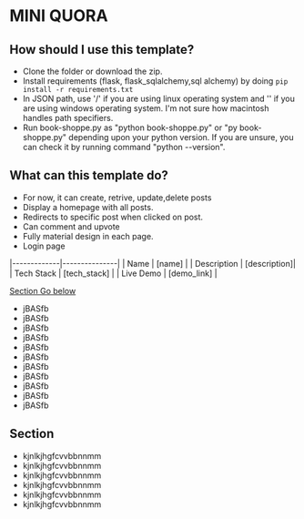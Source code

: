 # MINI QUORA

## How should I use this template?

* Clone the folder or download the zip.
* Install requirements (flask, flask_sqlalchemy,sql alchemy) by doing `pip install -r requirements.txt`
* In JSON path, use '/' if you are using linux operating system and '\' if you are using windows operating system. I'm not sure how macintosh handles path specifiers.
* Run book-shoppe.py as  "python book-shoppe.py" or "py book-shoppe.py" depending upon your python version. If you are unsure, you can check it by running command "python --version".


## What can this template do?

* For now, it can create, retrive, update,delete posts 
* Display a homepage with all posts.
* Redirects to specific post when clicked on post.
* Can comment and upvote
* Fully material design in each page.
* Login page


|-------------|---------------|
| Name        |  [name]       |
| Description |  [description]|
| Tech Stack  |  [tech_stack] |
| Live Demo   |  [demo_link]  |

[Section Go below](#section)

- jBASfb
- jBASfb
- jBASfb
- jBASfb
- jBASfb
- jBASfb
- jBASfb
- jBASfb
- jBASfb
- jBASfb
- jBASfb

## Section

- kjnlkjhgfcvvbbnnmm
- kjnlkjhgfcvvbbnnmm
- kjnlkjhgfcvvbbnnmm
- kjnlkjhgfcvvbbnnmm
- kjnlkjhgfcvvbbnnmm
- kjnlkjhgfcvvbbnnmm
